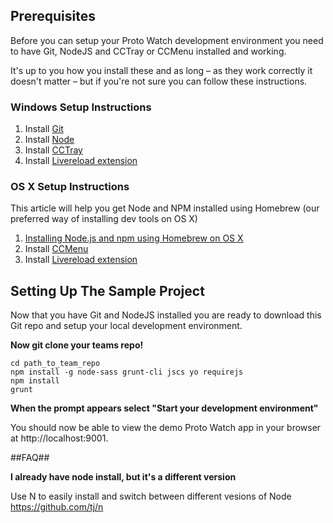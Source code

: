 ## Prerequisites

Before you can setup your Proto Watch development environment you need to have Git, NodeJS and CCTray or CCMenu installed and working.

It's up to you how you install these and as long – as they work correctly it doesn't matter – but if you're not sure you can follow these instructions.

### Windows Setup Instructions
1. Install [Git](http://git-scm.com/)
2. Install [Node](https://nodejs.org/download/)
3. Install [CCTray](http://en.freedownloadmanager.org/Windows-PC/CruiseControl-NET-CCTray-FREE.html)
4. Install [Livereload extension](https://chrome.google.com/webstore/detail/livereload/jnihajbhpnppcggbcgedagnkighmdlei?hl=en)

### OS X Setup Instructions

This article will help you get Node and NPM installed using Homebrew (our preferred way of installing dev tools on OS X)

1. [Installing Node.js and npm using Homebrew on OS X](https://thechangelog.com/install-node-js-with-homebrew-on-os-x/)
2. Install [CCMenu](http://ccmenu.org/)
3. Install [Livereload extension](https://chrome.google.com/webstore/detail/livereload/jnihajbhpnppcggbcgedagnkighmdlei?hl=en)

## Setting Up The Sample Project

Now that you have Git and NodeJS installed you are ready to download this Git repo and setup your local development environment.

**Now git clone your teams repo!**

```shell
cd path_to_team_repo
npm install -g node-sass grunt-cli jscs yo requirejs
npm install
grunt
```

**When the prompt appears select "Start your development environment"**

You should now be able to view the demo Proto Watch app in your browser at http://localhost:9001.

##FAQ##

**I already have node install, but it's a different version**
  
Use N to easily install and switch between different vesions of Node https://github.com/tj/n
